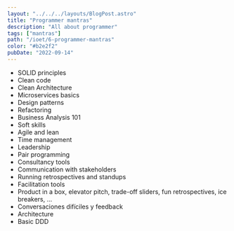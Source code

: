 ```yaml
---
layout: "../../../layouts/BlogPost.astro"
title: "Programmer mantras"
description: "All about programmer"
tags: ["mantras"]
path: "/ioet/6-programmer-mantras"
color: "#b2e2f2"
pubDate: "2022-09-14"
---
```


- SOLID principles
- Clean code
- Clean Architecture
- Microservices basics
- Design patterns
- Refactoring
- Business Analysis 101
- Soft skills
- Agile and lean
- Time management
- Leadership
- Pair programming
- Consultancy tools
- Communication with stakeholders
- Running retrospectives and standups
- Facilitation tools
- Product in a box, elevator pitch, trade-off sliders, fun retrospectives, ice breakers, ...
- Conversaciones difíciles y feedback
- Architecture
- Basic DDD
